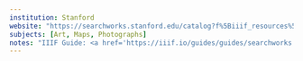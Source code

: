 ```yaml
---
institution: Stanford
website: "https://searchworks.stanford.edu/catalog?f%5Biiif_resources%5D%5B%5D=available"
subjects: [Art, Maps, Photographs]
notes: "IIIF Guide: <a href='https://iiif.io/guides/guides/searchworks.stanford.edu/'>https://iiif.io/guides/guides/searchworks.stanford.edu/</a><br>Alternative link to look at: <a href='https://exhibits.stanford.edu'>https://exhibits.stanford.edu</a>"
---
```

